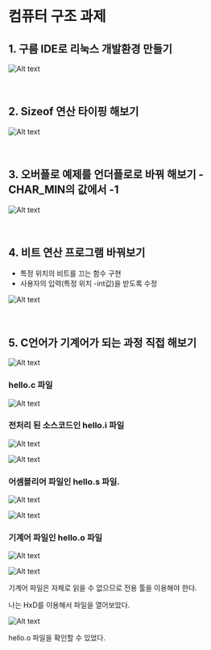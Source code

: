 # 컴퓨터 구조 과제


## 1. **구름 IDE로 리눅스 개발환경 만들기**
![Alt text](image.png)

<br>

## 2. **Sizeof 연산 타이핑 해보기**
![Alt text](image-1.png)

<br>

## 3. **오버플로 예제를 언더플로로 바꿔 해보기 - CHAR_MIN의 값에서 -1**
![Alt text](image-2.png)

<br>

## 4. **비트 연산 프로그램 바꿔보기**
   - 특정 위치의 비트를 끄는 함수 구현
   - 사용자의 입력(특정 위치 -int값)을 받도록 수정

![Alt text](image-3.png)

<br>

## 5. **C언어가 기계어가 되는 과정 직접 해보기**

![Alt text](image-4.png)

### **hello.c 파일**

![Alt text](image-5.png)

### **전처리 된 소스코드인 hello.i 파일**

![Alt text](image-6.png)

![Alt text](image-7.png)
### **어셈블리어 파일인 hello.s 파일.**

![Alt text](image-8.png)

![Alt text](image-13.png)
### **기계어 파일인 hello.o 파일**

![Alt text](image-10.png)

![Alt text](image-11.png)

기계어 파일은 자체로 읽을 수 없으므로 전용 툴을 이용해야 한다.

나는 HxD를 이용해서 파일을 열어보았다. 

![Alt text](image-12.png)

hello.o 파일을 확인할 수 있었다.